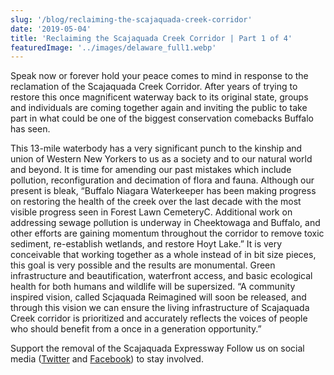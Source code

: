 ```yaml
---
slug: '/blog/reclaiming-the-scajaquada-creek-corridor'
date: '2019-05-04'
title: 'Reclaiming the Scajaquada Creek Corridor | Part 1 of 4'
featuredImage: '../images/delaware_full1.webp'
---
```


Speak now or forever hold your peace comes to mind in response to the reclamation of the Scajaquada Creek Corridor. After years of trying to restore this once magnificent waterway back to its original state, groups and individuals are coming together again and inviting the public to take part in what could be one of the biggest conservation comebacks Buffalo has seen.

This 13-mile waterbody has a very significant punch to the kinship and union of Western New Yorkers to us as a society and to our natural world and beyond. It is time for amending our past mistakes which include pollution, reconfiguration and decimation of flora and fauna. Although our present is bleak, “Buffalo Niagara Waterkeeper has been making progress on restoring the health of the creek over the last decade with the most visible progress seen in Forest Lawn CemeteryC. Additional work on addressing sewage pollution is underway in Cheektowaga and Buffalo, and other efforts are gaining momentum throughout the corridor to remove toxic sediment, re-establish wetlands, and restore Hoyt Lake.” It is very conceivable that working together as a whole instead of in bit size pieces, this goal is very possible and the results are monumental. Green infrastructure and beautification, waterfront access, and basic ecological health for both humans and wildlife will be supersized. “A community inspired vision, called Scjaquada Reimagined will soon be released, and through this vision we can ensure the living infrastructure of Scajaquada Creek corridor is prioritized and accurately reflects the voices of people who should benefit from a once in a generation opportunity.”

Support the removal of the Scajaquada Expressway Follow us on social media ([Twitter](www.twitter.com) and [Facebook](www.facebook.com)) to stay involved.

